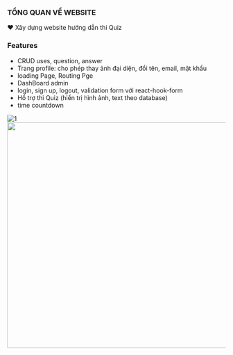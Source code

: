 ### TỔNG QUAN VỀ WEBSITE
❤️ Xây dựng website hướng dẫn thi Quiz 
### Features
- CRUD uses, question, answer
- Trang profile: cho phép thay ảnh đại diện, đổi tên, email, mật khẩu
- loading Page, Routing Pge
- DashBoard admin
- login, sign up, logout, validation form với react-hook-form
- Hổ trợ thi Quiz (hiển trị hình ảnh, text theo database)
- time countdown 

![1](https://user-images.githubusercontent.com/106683648/205274719-6099cc60-b42b-4ab4-afae-276767b13540.jpg)
<img src="https://user-images.githubusercontent.com/106683648/205274719-6099cc60-b42b-4ab4-afae-276767b13540.jpg"  width="520">
